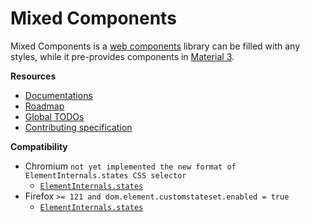 # Mixed Components

Mixed Components is a [web components](https://developer.mozilla.org/en-US/docs/Web/API/Web_components) library can be filled with any styles, while it pre-provides components in [Material 3](https://m3.material.io/).

**Resources**

- [Documentations](https://vollowx.github.io/mixed-components/)
- [Roadmap](./ROADMAP.md)
- [Global TODOs](./TODO.md)
- [Contributing specification](./CONTRIBUTING.md)

**Compatibility**

- Chromium `not yet implemented the new format of ElementInternals.states CSS selector`
  - [`ElementInternals.states`](https://html.spec.whatwg.org/multipage/custom-elements.html)
- Firefox `>= 121 and dom.element.customstateset.enabled = true`
  - [`ElementInternals.states`](https://developer.mozilla.org/en-US/docs/Web/API/ElementInternals/states#browser_compatibility)
